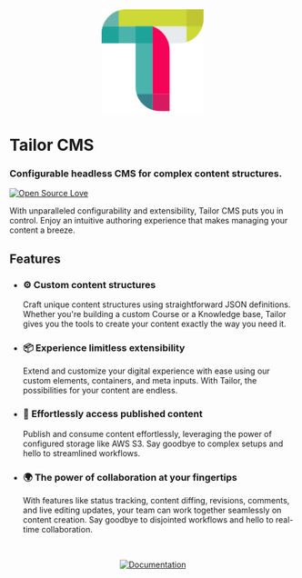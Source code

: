 <div align="center">
  <img width="180" src="./apps/frontend/public/img/default-logo-compact.svg">
</div>

# Tailor CMS

### Configurable headless CMS for complex content structures.

[![Open Source
Love](https://badgen.net/badge/Open%20Source/%E2%9D%A4/3eaf8e)](https://github.com/ellerbrock/open-source-badge/)

With unparalleled configurability and extensibility, Tailor CMS puts you in 
control. Enjoy an intuitive authoring experience that makes managing your 
content a breeze.

## Features

- ### ⚙️ Custom content structures
  Craft unique content structures using straightforward JSON definitions. 
  Whether you're building a custom Course or a Knowledge base, Tailor gives 
  you the tools to create your content exactly the way you need it.

- ### 📦 Experience limitless extensibility
  Extend and customize your digital experience with ease using our custom 
  elements, containers, and meta inputs. With Tailor, the possibilities for 
  your content are endless.

- ### 🚀 Effortlessly access published content
  Publish and consume content effortlessly, leveraging the power of configured 
  storage like AWS S3. Say goodbye to complex setups and hello to streamlined 
  workflows.

- ### 🌍 The power of collaboration at your fingertips
  With features like status tracking, content diffing, revisions, comments, 
  and live editing updates, your team can work together seamlessly on content 
  creation. Say goodbye to disjointed workflows and hello to real-time
  collaboration.

<br>
<div align = center>

[![Documentation](https://gist.githubusercontent.com/cxmeel/0dbc95191f239b631c3874f4ccf114e2/raw/documentation_learn.svg)](https://docs.tailor-cms.com/)

</div>
